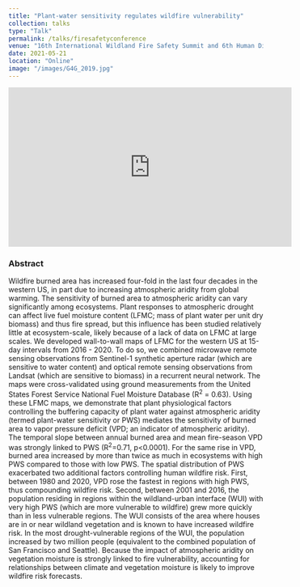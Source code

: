 ```yaml
---
title: "Plant-water sensitivity regulates wildfire vulnerability"
collection: talks
type: "Talk"
permalink: /talks/firesafetyconference
venue: "16th International Wildland Fire Safety Summit and 6th Human Dimensions of Wildland Fire Conference"
date: 2021-05-21
location: "Online"
image: "/images/G4G_2019.jpg"
---
```


<iframe width="560" height="315" src="https://www.youtube.com/embed/L1Livc9xnPs" title="YouTube video player" frameborder="0" allow="accelerometer; autoplay; clipboard-write; encrypted-media; gyroscope; picture-in-picture" allowfullscreen></iframe>

<h3> Abstract </h3>

Wildfire burned area has increased four-fold in the last four decades in the western US, in part due to increasing atmospheric aridity from global warming. The sensitivity of burned area to atmospheric aridity can vary significantly among ecosystems. Plant responses to atmospheric drought can affect live fuel moisture content (LFMC; mass of plant water per unit dry biomass) and thus fire spread, but this influence has been studied relatively little at ecosystem-scale, likely because of a lack of data on LFMC at large scales. We developed wall-to-wall maps of LFMC for the western US at 15-day intervals from 2016 - 2020. To do so, we combined microwave remote sensing observations from Sentinel-1 synthetic aperture radar (which are sensitive to water content) and optical remote sensing observations from Landsat (which are sensitive to biomass) in a recurrent neural network. The maps were cross-validated using ground measurements from the United States Forest Service National Fuel Moisture Database (R<sup>2</sup> = 0.63). Using these LFMC maps, we demonstrate that plant physiological factors controlling the buffering capacity of plant water against atmospheric aridity (termed plant-water sensitivity or PWS) mediates the sensitivity of burned area to vapor pressure deficit (VPD; an indicator of atmospheric aridity). The temporal slope between annual burned area and mean fire-season VPD was strongly linked to PWS (R<sup>2</sup>=0.71, p<0.0001). For the same rise in VPD, burned area increased by more than twice as much in ecosystems with high PWS compared to those with low PWS. The spatial distribution of PWS exacerbated two additional factors controlling human wildfire risk. First, between 1980 and 2020, VPD rose the fastest in regions with high PWS, thus compounding wildfire risk. Second, between 2001 and 2016, the population residing in regions within the wildland-urban interface (WUI) with very high PWS (which are more vulnerable to wildfire) grew more quickly than in less vulnerable regions. The WUI consists of the area where houses are in or near wildland vegetation and is known to have increased wildfire risk. In the most drought-vulnerable regions of the WUI, the population increased by two million people (equivalent to the combined population of San Francisco and Seattle). Because the impact of atmospheric aridity on vegetation moisture is strongly linked to fire vulnerability, accounting for relationships between climate and vegetation moisture is likely to improve wildfire risk forecasts.
